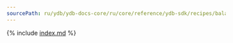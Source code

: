 ```yaml
---
sourcePath: ru/ydb/ydb-docs-core/ru/core/reference/ydb-sdk/recipes/balancing/prefer_local.md
---
```

{% include [index.md](_includes/prefer_local.md) %}
